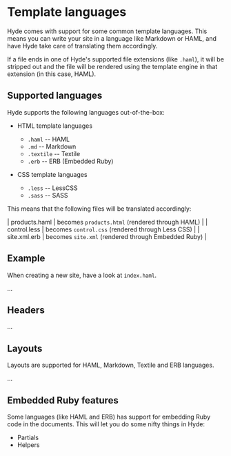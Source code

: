 Template languages
==================

Hyde comes with support for some common template languages. This means you can
write your site in a language like Markdown or HAML, and have Hyde take care
of translating them accordingly.

If a file ends in one of Hyde's supported file extensions (like `.haml`), it will be stripped
out and the file will be rendered using the template engine in that extension (in
this case, HAML).

Supported languages
-------------------

Hyde supports the following languages out-of-the-box:

 - HTML template languages
   - `.haml` -- HAML
   - `.md` -- Markdown
   - `.textile` -- Textile
   - `.erb` -- ERB (Embedded Ruby)

 - CSS template languages
   - `.less` -- LessCSS
   - `.sass` -- SASS

This means that the following files will be translated accordingly:

 | products.haml       | becomes `products.html` (rendered through HAML)       |
 | control.less        | becomes `control.css` (rendered through Less CSS)     |
 | site.xml.erb        | becomes `site.xml` (rendered through Embedded Ruby)   |

Example
-------

When creating a new site, have a look at `index.haml`.

...

Headers
-------

...

Layouts
-------

Layouts are supported for HAML, Markdown, Textile and ERB languages.

...

Embedded Ruby features
----------------------

Some languages (like HAML and ERB) has support for embedding Ruby code in the
documents. This will let you do some nifty things in Hyde:

 - Partials
 - Helpers
